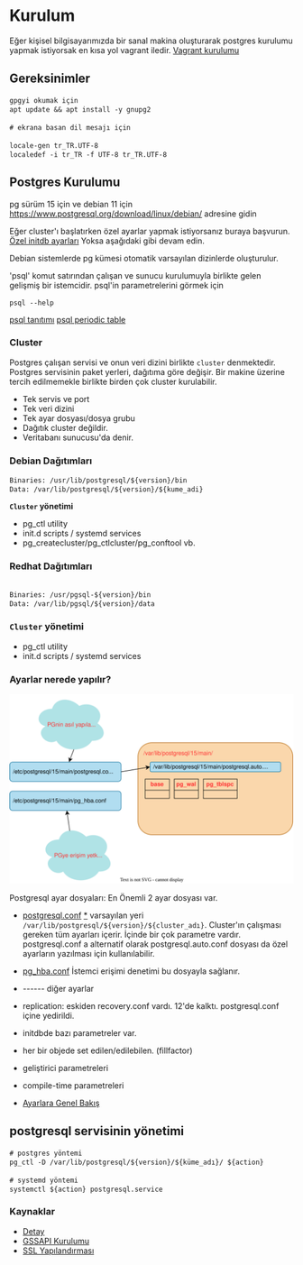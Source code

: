 # Kurulum

Eğer kişisel bilgisayarımızda bir sanal makina oluşturarak postgres kurulumu yapmak istiyorsak en kısa yol vagrant iledir. [Vagrant kurulumu](../vagrant.md) 
## Gereksinimler

```
gpgyi okumak için
apt update && apt install -y gnupg2

# ekrana basan dil mesajı için

locale-gen tr_TR.UTF-8
localedef -i tr_TR -f UTF-8 tr_TR.UTF-8

```

## Postgres Kurulumu
pg sürüm 15 için ve debian 11 için
https://www.postgresql.org/download/linux/debian/ adresine gidin

Eğer cluster'ı başlatırken özel ayarlar yapmak istiyorsanız buraya başvurun.
[Özel initdb ayarları](ozel_ayarlar.md)
Yoksa aşağıdaki gibi devam edin.

Debian sistemlerde pg kümesi otomatik varsayılan dizinlerde oluşturulur. 

'psql' komut satırından çalışan ve sunucu kurulumuyla birlikte gelen gelişmiş bir istemcidir. psql'in parametrelerini görmek için

```
psql --help
 ```
[psql tanıtımı](https://tubitak-bilgem-yte.github.io/pg-yonetici/mydoc_postgresql_istemcileri_psql.html)
[psql periodic table](https://www.reddit.com/r/PostgreSQL/comments/bzup2k/a_periodic_table_of_psql_commands_higher/)



### Cluster
Postgres çalışan servisi ve onun veri dizini birlikte `cluster` denmektedir.
Postgres servisinin paket yerleri, dağıtıma göre değişir. Bir makine üzerine tercih edilmemekle birlikte birden çok cluster kurulabilir.
* Tek servis ve port
* Tek veri dizini
* Tek ayar dosyası/dosya grubu
* Dağıtık cluster değildir.
* Veritabanı sunucusu'da denir.

### Debian Dağıtımları

```
Binaries: /usr/lib/postgresql/${version}/bin
Data: /var/lib/postgresql/${version}/${kume_adi}
```

**`Cluster` yönetimi**
* pg_ctl utility
* init.d scripts / systemd services
* pg_createcluster/pg_ctlcluster/pg_conftool vb.
 

### Redhat Dağıtımları

```

Binaries: /usr/pgsql-${version}/bin
Data: /var/lib/pgsql/${version}/data

```

### **`Cluster` yönetimi**
* pg_ctl utility
* init.d scripts / systemd services


### Ayarlar nerede yapılır?

![yapılandırma dosyaları](../images/pg-dosya-sistemi.svg)

Postgresql ayar dosyaları: En Önemli 2 ayar dosyası var.
*  [postgresql.conf](postgresql.conf.md) [*](https://postgresqlco.nf/en/doc/param/)
varsayılan yeri ```/var/lib/postgresql/${version}/${cluster_adı}```. Cluster'ın çalışması gereken tüm ayarları içerir. İçinde bir çok parametre vardır. postgresql.conf a alternatif olarak postgresql.auto.conf dosyası da özel ayarların yazılması için kullanılabilir.
* [pg_hba.conf](pg_hba.conf.md) İstemci erişimi denetimi bu dosyayla sağlanır.

* ------ diğer ayarlar
* replication: eskiden recovery.conf vardı. 12'de kalktı. postgresql.conf içine yedirildi. 
* initdbde bazı parametreler var. 
* her bir objede set edilen/edilebilen. (fillfactor)
* geliştirici parametreleri
* compile-time parametreleri
* [Ayarlara Genel Bakış](ozel_ayarlar.md)


## postgresql servisinin yönetimi
```
# postgres yöntemi
pg_ctl -D /var/lib/postgresql/${version}/${küme_adı}/ ${action}

# systemd yöntemi
systemctl ${action} postgresql.service

```



### Kaynaklar
* [Detay](https://tubitak-bilgem-yte.github.io/pg-yonetici/mydoc_postgresql_kurulum_ayarlanmasi.html)
* [GSSAPI Kurulumu](https://blog.crunchydata.com/blog/windows-active-directory-postgresql-gssapi-kerberos-authentication)
* [SSL Yapılandırması](https://www.cybertec-postgresql.com/en/setting-up-ssl-authentication-for-postgresql/)
